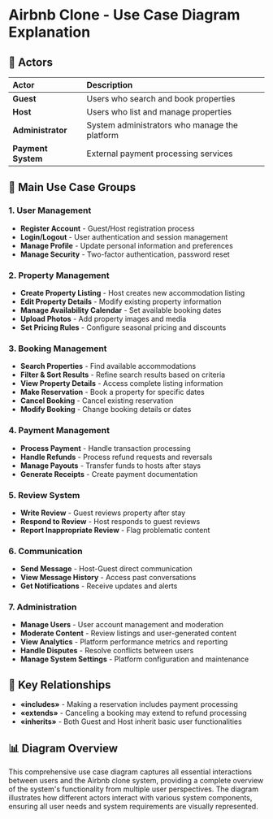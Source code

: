 # Airbnb Clone - Use Case Diagram Explanation

## 🧍 Actors

| Actor | Description |
| :--- | :--- |
| **Guest** | Users who search and book properties |
| **Host** | Users who list and manage properties |
| **Administrator** | System administrators who manage the platform |
| **Payment System** | External payment processing services |

## 🎯 Main Use Case Groups

### 1. User Management
- **Register Account** - Guest/Host registration process
- **Login/Logout** - User authentication and session management
- **Manage Profile** - Update personal information and preferences
- **Manage Security** - Two-factor authentication, password reset

### 2. Property Management
- **Create Property Listing** - Host creates new accommodation listing
- **Edit Property Details** - Modify existing property information
- **Manage Availability Calendar** - Set available booking dates
- **Upload Photos** - Add property images and media
- **Set Pricing Rules** - Configure seasonal pricing and discounts

### 3. Booking Management
- **Search Properties** - Find available accommodations
- **Filter & Sort Results** - Refine search results based on criteria
- **View Property Details** - Access complete listing information
- **Make Reservation** - Book a property for specific dates
- **Cancel Booking** - Cancel existing reservation
- **Modify Booking** - Change booking details or dates

### 4. Payment Management
- **Process Payment** - Handle transaction processing
- **Handle Refunds** - Process refund requests and reversals
- **Manage Payouts** - Transfer funds to hosts after stays
- **Generate Receipts** - Create payment documentation

### 5. Review System
- **Write Review** - Guest reviews property after stay
- **Respond to Review** - Host responds to guest reviews
- **Report Inappropriate Review** - Flag problematic content

### 6. Communication
- **Send Message** - Host-Guest direct communication
- **View Message History** - Access past conversations
- **Get Notifications** - Receive updates and alerts

### 7. Administration
- **Manage Users** - User account management and moderation
- **Moderate Content** - Review listings and user-generated content
- **View Analytics** - Platform performance metrics and reporting
- **Handle Disputes** - Resolve conflicts between users
- **Manage System Settings** - Platform configuration and maintenance

## 🔗 Key Relationships

- **«includes»** - Making a reservation includes payment processing
- **«extends»** - Canceling a booking may extend to refund processing
- **«inherits»** - Both Guest and Host inherit basic user functionalities

## 📊 Diagram Overview

This comprehensive use case diagram captures all essential interactions between users and the Airbnb clone system, providing a complete overview of the system's functionality from multiple user perspectives. The diagram illustrates how different actors interact with various system components, ensuring all user needs and system requirements are visually represented.
